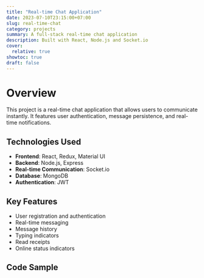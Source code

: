 ```yaml
---
title: "Real-time Chat Application"
date: 2023-07-10T23:15:00+07:00
slug: real-time-chat
category: projects
summary: A full-stack real-time chat application
description: Built with React, Node.js and Socket.io
cover:
  relative: true
showtoc: true
draft: false
---
```


# Overview

This project is a real-time chat application that allows users to communicate instantly. It features user authentication, message persistence, and real-time notifications.

## Technologies Used

- **Frontend**: React, Redux, Material UI
- **Backend**: Node.js, Express
- **Real-time Communication**: Socket.io
- **Database**: MongoDB
- **Authentication**: JWT

## Key Features

- User registration and authentication
- Real-time messaging
- Message history
- Typing indicators
- Read receipts
- Online status indicators

## Code Sample
